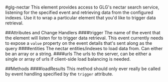 #glg-nectar
This element provides access to GLG's nectar search service, listening for the specified 
event and retrieving data from the configured indexes. Use it to wrap a particular element 
that you'd like to trigger data retrieval.



##Attributes and Change Handlers
####trigger
The name of the event that the element will listen for to trigger data retrieval. 
This event currently needs to expose a `value` property on the event details that's sent along as the query
####entities
The nectar entities/indexes to load data from.  Can either be an array or a string.
####urls
The urls to the server, can be either a single or array of urls if client-side load balancing is needed.








##Methods
####loadResults
This method should only ever really be called by event handling specified by the `trigger` attribute. 






















